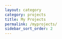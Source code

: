 ```yaml
---
layout: category
category: projects
title: My Projects
permalink: /myprojects/
sidebar_sort_order: 2
---
```

